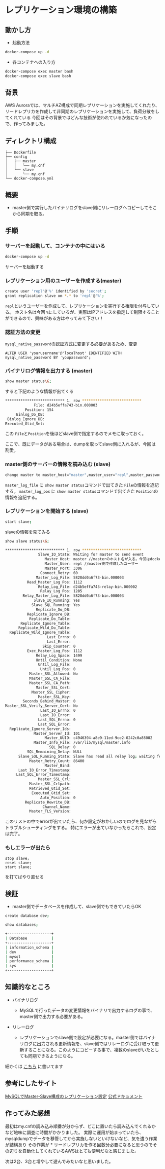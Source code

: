 # レプリケーション環境の構築

## 動かし方

- 起動方法

``` bash
docker-compose up -d
```
- 各コンテナへの入り方

``` bash
docker-compose exec master bash
docker-compose exec slave bash
```

## 背景
AWS Auroraでは、マルチAZ構成で同期レプリケーションを実施してくれたり、リードレプリカを作成して非同期のレプリケーションを実施して、負荷分散をしてくれている
今回はその背景ではどんな技術が使われているか気になったので、作ってみました。


## ディレクトリ構成
```
├── Dockerfile
├── config
│   ├── master
│   │   └── my.cnf
│   └── slave
│       └── my.cnf
└── docker-compose.yml
```

## 概要
- master側で実行したバイナリログをslave側にリレーログへコピーしてそこから同期を取る。

## 手順

### サーバーを起動して、コンテナの中にはいる

```bash
docker-compose up -d
```
サーバーを起動する

###  レプリケーション用のユーザーを作成する(master)

``` bash
create user 'repl'@'%' identified by 'secret';
grant replication slave on *.* to 'repl'@'%';
```

`repl`というユーザーを作成して、レプリケーションを実行する権限を付与している。
ホスト名は今回 `%`にしているが、実際はIPアドレスを指定して制限することができるので、興味がある方はやってみて下さい！

### 認証方法の変更
`mysql_native_password`の認証方式に変更する必要があるため、変更

```
ALTER USER 'yourusername'@'localhost' IDENTIFIED WITH mysql_native_password BY 'youpassword';
```


### バイナリログ情報を出力する (master)
``` bash
show master status\G;
```

すると下記のような情報が出てくる

```bash
*************************** 1. row ***************************
             File: d24b5effa743-bin.000003
         Position: 154
     Binlog_Do_DB:
 Binlog_Ignore_DB:
Executed_Gtid_Set:
```

この `File`と`Position`を後ほどslave側で指定するのでメモに取っておく。

ここで、既にデータがある場合は、dumpを取ってslave側に入れるが、今回は割愛。

### master側のサーバーの情報を読み込む (slave)

```bash
change master to master_host="master",master_user="repl",master_password="secret", master_log_file="{バイナリログファイル名}", master_log_pos={バイナリログポジション}
```

 `master_log_file` に `show master status`コマンドで出てきた `File`の情報を追記する。
 `master_log_pos` に `show master status`コマンドで出てきた `Position`の情報を追記する。

### レプリケーションを開始する (slave)

```bash
start slave;
```

slaveの情報を見てみる

```bash
show slave status\G;
```

```bash
*************************** 1. row ***************************
               Slave_IO_State: Waiting for master to send event
                  Master_Host: master //masterのホスト名が入る。今回はdockerのサービス名を指定している
                  Master_User: repl //master側で作成したユーザー
                  Master_Port: 3306
                Connect_Retry: 60
              Master_Log_File: 5828dd0a6f73-bin.000003
          Read_Master_Log_Pos: 1112
               Relay_Log_File: d24b5effa743-relay-bin.000002
                Relay_Log_Pos: 1285
        Relay_Master_Log_File: 5828dd0a6f73-bin.000003
             Slave_IO_Running: Yes
            Slave_SQL_Running: Yes
              Replicate_Do_DB:
          Replicate_Ignore_DB:
           Replicate_Do_Table:
       Replicate_Ignore_Table:
      Replicate_Wild_Do_Table:
  Replicate_Wild_Ignore_Table:
                   Last_Errno: 0
                   Last_Error:
                 Skip_Counter: 0
          Exec_Master_Log_Pos: 1112
              Relay_Log_Space: 1499
              Until_Condition: None
               Until_Log_File:
                Until_Log_Pos: 0
           Master_SSL_Allowed: No
           Master_SSL_CA_File:
           Master_SSL_CA_Path:
              Master_SSL_Cert:
            Master_SSL_Cipher:
               Master_SSL_Key:
        Seconds_Behind_Master: 0
Master_SSL_Verify_Server_Cert: No
                Last_IO_Errno: 0
                Last_IO_Error:
               Last_SQL_Errno: 0
               Last_SQL_Error:
  Replicate_Ignore_Server_Ids:
             Master_Server_Id: 101
                  Master_UUID: c4946394-a8e9-11ed-9ce2-0242c0a88002
             Master_Info_File: /var/lib/mysql/master.info
                    SQL_Delay: 0
          SQL_Remaining_Delay: NULL
      Slave_SQL_Running_State: Slave has read all relay log; waiting for more updates
           Master_Retry_Count: 86400
                  Master_Bind:
      Last_IO_Error_Timestamp:
     Last_SQL_Error_Timestamp:
               Master_SSL_Crl:
           Master_SSL_Crlpath:
           Retrieved_Gtid_Set:
            Executed_Gtid_Set:
                Auto_Position: 0
         Replicate_Rewrite_DB:
                 Channel_Name:
           Master_TLS_Version:
```

このリストの中でerrorが出ていたら、何か設定がおかしいのでログを見ながらトラブルシューティングをする。
特にエラーが出ていなかったらこれで、設定は完了。


### もしエラーが出たら

```
stop slave;
reset slave;
start slave;
```
を打てばやり直せる


## 検証

- master側でデータベースを作成して、slave側でもできていたらOK

```bash (master)
create database dev;
```

```bash (slave)
show databases;

+--------------------+
| Database           |
+--------------------+
| information_schema |
| dev                |
| mysql              |
| performance_schema |
| sys                |
+--------------------+
```

## 知識的なところ
- バイナリログ
    - MySQLで行ったデータの変更情報をバイナリで出力するログの事で、master側で出力する必要がある。

- リレーログ
    - レプリケーションでslave側で設定が必要になる。master側ではバイナリログに出力される更新情報を、slave側ではリレーログに受け取って更新することになる。このようにコピーする事で、複数のslaveがいたとしても同期できるようになる。

細かくは [こちら](https://weblabo.oscasierra.net/mysql-log-1/) に書いてます

## 参考にしたサイト
[MySQLでMaster-Slave構成のレプリケーション設定](https://qiita.com/ksugawara61/items/fdd5ae9b78931540887f)
[公式ドキュメント](https://dev.mysql.com/doc/search/?d=171&p=1&q=%E3%83%AC%E3%83%97%E3%83%AA%E3%82%B1%E3%83%BC%E3%82%B7%E3%83%A7%E3%83%B3)

## 作ってみた感想
最初はmy.cnfの読み込み順番が分からず、どこに置いたら読み込んでくれるかなど地味に調査に時間がかかりました。
実際に運用が始まっていたら、mysqldumpでデータを移管してから実施しないといけないなど、気を遣う作業が結構あり
その作業が * リードレプリカを作る回数分必要になると思うのでその辺りを自動化してくれているAWSはとても便利だなと感じました。

次は2台、3台と増やして遊んでみたいなと思いました。

